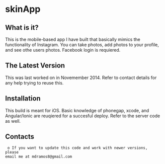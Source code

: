 skinApp
=======


What is it?
  -----------

  This is the mobile-based app I have built that basically mimics the 
  functionality of Instagram. You can take photos, add photos to your profile,
  and see othe users photos. Facebook login is requiered.

  The Latest Version
  ------------------

  This was last worked on in Novemember 2014. Refer to contact details 
  for any help trying to reuse this.

 
  Installation
  ------------

  This build is meant for iOS. Basic knowledge of phonegap, xcode, and 
  Angular/Ionic are reuqiered for a succesful deploy. Refer to the server
  code as well.
  

  Contacts
  --------

     o If you want to update this code and work with newer versions, please
	email me at mdramos8@gmail.com
   

